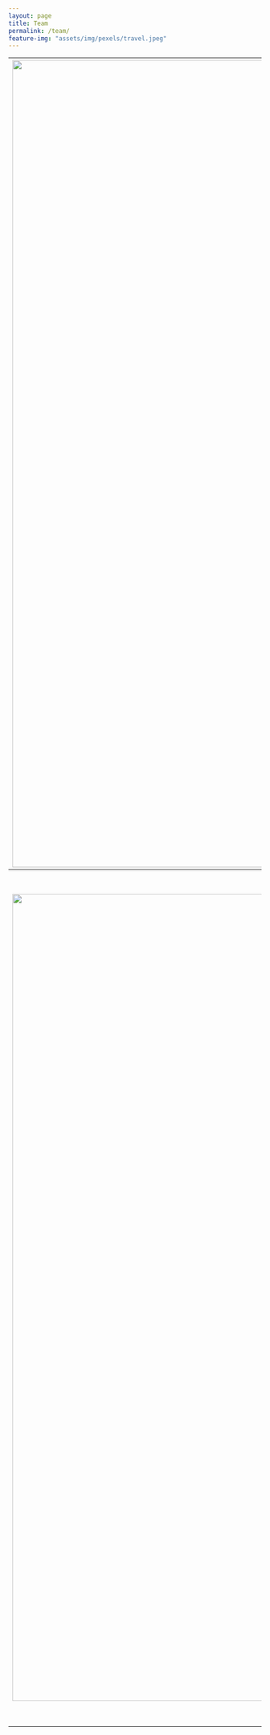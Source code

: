 ```yaml
---
layout: page
title: Team
permalink: /team/
feature-img: "assets/img/pexels/travel.jpeg"
---
```


|<img width="1604" alt="Fei's photo" src="p1.jpg"> |  <img width="1604" alt="Yongcheng's photo" src="https://user-images.githubusercontent.com/297678/29892310-03e92256-8d83-11e7-9b58-986dcb6f702e.png">|
|:-------------------------:|:-------------------------:|
| Fei Wang<br> LinkedIn, Github | Yongcheng Wang<br> LinkedIn, Github|
|<img width="1604" alt="Zhongheng's photo" src="https://user-images.githubusercontent.com/297678/29892310-03e92256-8d83-11e7-9b58-986dcb6f702e.png">  |  <img width="1604" alt="Kainuo's photo" src="https://user-images.githubusercontent.com/297678/29892310-03e92256-8d83-11e7-9b58-986dcb6f702e.png">|
| Zhongheng He<br> LinkedIn, Github| Kainuo Feng<br> LinkedIn, Github |